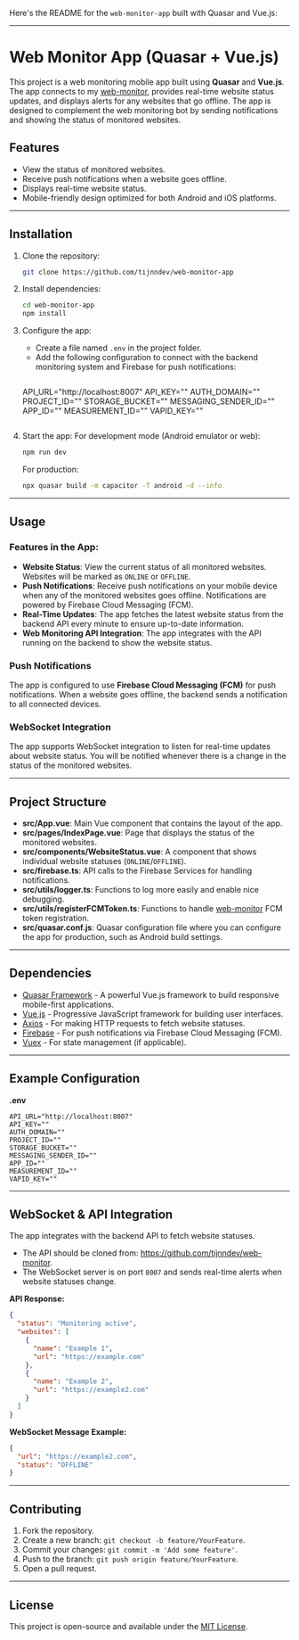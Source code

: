 Here's the README for the `web-monitor-app` built with Quasar and Vue.js:

---

# Web Monitor App (Quasar + Vue.js)

This project is a web monitoring mobile app built using **Quasar** and **Vue.js**. The app connects to my [web-monitor](https://github.com/tijnndev/web-monitor), provides real-time website status updates, and displays alerts for any websites that go offline. The app is designed to complement the web monitoring bot by sending notifications and showing the status of monitored websites.

## Features
- View the status of monitored websites.
- Receive push notifications when a website goes offline.
- Displays real-time website status.
- Mobile-friendly design optimized for both Android and iOS platforms.

---

## Installation

1. Clone the repository:
   ```bash
   git clone https://github.com/tijnndev/web-monitor-app
   ```

2. Install dependencies:
   ```bash
   cd web-monitor-app
   npm install
   ```

3. Configure the app:
   - Create a file named `.env` in the project folder.
   - Add the following configuration to connect with the backend monitoring system and Firebase for push notifications:
     ```
    API_URL="http://localhost:8007"
    API_KEY=""
    AUTH_DOMAIN=""
    PROJECT_ID=""
    STORAGE_BUCKET=""
    MESSAGING_SENDER_ID=""
    APP_ID=""
    MEASUREMENT_ID=""
    VAPID_KEY=""
     ```

4. Start the app:
   For development mode (Android emulator or web):
   ```bash
   npm run dev
   ```

   For production:
   ```bash
   npx quasar build -m capacitor -T android -d --info
   ```

---

## Usage

### Features in the App:
- **Website Status**: View the current status of all monitored websites. Websites will be marked as `ONLINE` or `OFFLINE`.
- **Push Notifications**: Receive push notifications on your mobile device when any of the monitored websites goes offline. Notifications are powered by Firebase Cloud Messaging (FCM).
- **Real-Time Updates**: The app fetches the latest website status from the backend API every minute to ensure up-to-date information.
- **Web Monitoring API Integration**: The app integrates with the API running on the backend to show the website status.

### Push Notifications
The app is configured to use **Firebase Cloud Messaging (FCM)** for push notifications. When a website goes offline, the backend sends a notification to all connected devices.

### WebSocket Integration
The app supports WebSocket integration to listen for real-time updates about website status. You will be notified whenever there is a change in the status of the monitored websites.

---

## Project Structure

- **src/App.vue**: Main Vue component that contains the layout of the app.
- **src/pages/IndexPage.vue**: Page that displays the status of the monitored websites.
- **src/components/WebsiteStatus.vue**: A component that shows individual website statuses (`ONLINE`/`OFFLINE`).
- **src/firebase.ts**: API calls to the Firebase Services for handling notifications.
- **src/utils/logger.ts**: Functions to log more easily and enable nice debugging.
- **src/utils/registerFCMToken.ts**: Functions to handle [web-monitor](https://github.com/tijnndev/web-monitor) FCM token registration.
- **src/quasar.conf.js**: Quasar configuration file where you can configure the app for production, such as Android build settings.

---

## Dependencies
- [Quasar Framework](https://quasar.dev/) - A powerful Vue.js framework to build responsive mobile-first applications.
- [Vue.js](https://vuejs.org/) - Progressive JavaScript framework for building user interfaces.
- [Axios](https://axios-http.com/) - For making HTTP requests to fetch website statuses.
- [Firebase](https://firebase.google.com/) - For push notifications via Firebase Cloud Messaging (FCM).
- [Vuex](https://vuex.vuejs.org/) - For state management (if applicable).

---

## Example Configuration

**.env**
```
API_URL="http://localhost:8007"
API_KEY=""
AUTH_DOMAIN=""
PROJECT_ID=""
STORAGE_BUCKET=""
MESSAGING_SENDER_ID=""
APP_ID=""
MEASUREMENT_ID=""
VAPID_KEY=""
```

---

## WebSocket & API Integration

The app integrates with the backend API to fetch website statuses.

- The API should be cloned from: https://github.com/tijnndev/web-monitor.
- The WebSocket server is on port `8007` and sends real-time alerts when website statuses change.

**API Response:**
```json
{
  "status": "Monitoring active",
  "websites": [
    {
      "name": "Example 1",
      "url": "https://example.com"
    },
    {
      "name": "Example 2",
      "url": "https://example2.com"
    }
  ]
}
```

**WebSocket Message Example:**
```json
{
  "url": "https://example2.com",
  "status": "OFFLINE"
}
```

---

## Contributing

1. Fork the repository.
2. Create a new branch: `git checkout -b feature/YourFeature`.
3. Commit your changes: `git commit -m 'Add some feature'`.
4. Push to the branch: `git push origin feature/YourFeature`.
5. Open a pull request.

---

## License

This project is open-source and available under the [MIT License](LICENSE).
